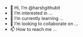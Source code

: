 - 👋 Hi, I’m @harshgithubit
- 👀 I’m interested in ...
- 🌱 I’m currently learning ...
- 💞️ I’m looking to collaborate on ...
- 📫 How to reach me ...

<!---
harshgithubit/harshgithubit is a ✨ special ✨ repository because its `README.md` (this file) appears on your GitHub profile.
You can click the Preview link to take a look at your changes.
--->
